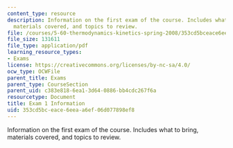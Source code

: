 ```yaml
---
content_type: resource
description: Information on the first exam of the course. Includes what to bring,
  materials covered, and topics to review.
file: /courses/5-60-thermodynamics-kinetics-spring-2008/353cd5bceace6eeaa6ef06d077898ef8_5_60_exam1_info.pdf
file_size: 131611
file_type: application/pdf
learning_resource_types:
- Exams
license: https://creativecommons.org/licenses/by-nc-sa/4.0/
ocw_type: OCWFile
parent_title: Exams
parent_type: CourseSection
parent_uid: c383e818-6ea1-3d64-0886-bb4cdc267f6a
resourcetype: Document
title: Exam 1 Information
uid: 353cd5bc-eace-6eea-a6ef-06d077898ef8
---
```

Information on the first exam of the course. Includes what to bring, materials covered, and topics to review.